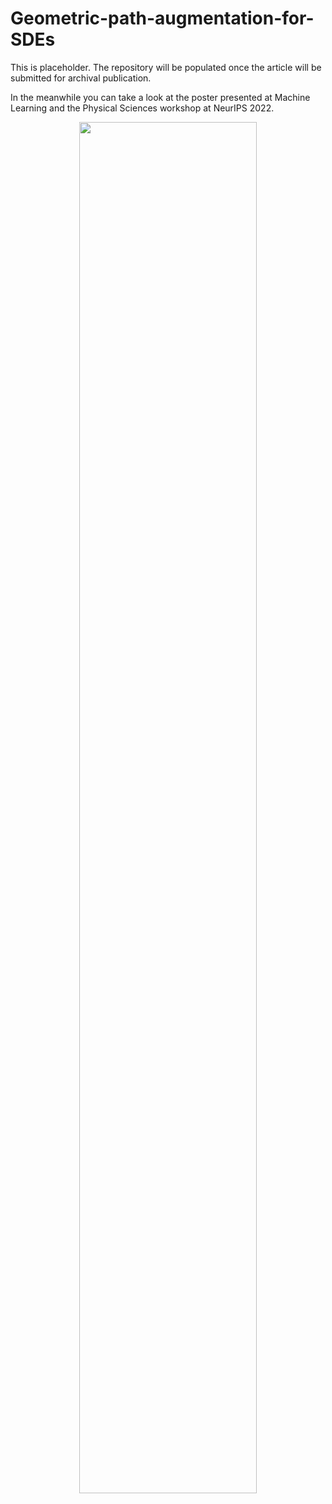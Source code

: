 # Geometric-path-augmentation-for-SDEs

This is placeholder. The repository will be populated once the article will be submitted for archival publication.

In the meanwhile you can take a look at the poster presented at Machine Learning and the Physical Sciences workshop at NeurIPS 2022.

<p align="center">
<img src="https://github.com/dimitra-maoutsa/Geometric-path-augmentation-for-SDEs/blob/main/Poster_Maoutsa_Geometric_augmentation8.png" width=75% height=75%>
</p>
